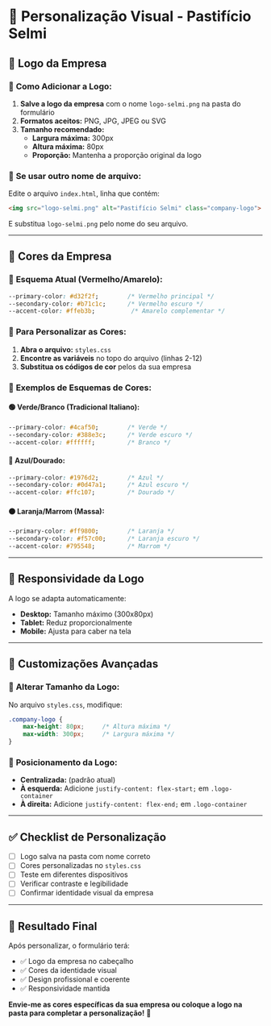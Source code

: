# 🎨 Personalização Visual - Pastifício Selmi

## 🏢 **Logo da Empresa**

### 📁 **Como Adicionar a Logo:**

1. **Salve a logo da empresa** com o nome `logo-selmi.png` na pasta do formulário
2. **Formatos aceitos:** PNG, JPG, JPEG ou SVG
3. **Tamanho recomendado:** 
   - **Largura máxima:** 300px
   - **Altura máxima:** 80px
   - **Proporção:** Mantenha a proporção original da logo

### 🔧 **Se usar outro nome de arquivo:**
Edite o arquivo `index.html`, linha que contém:
```html
<img src="logo-selmi.png" alt="Pastifício Selmi" class="company-logo">
```
E substitua `logo-selmi.png` pelo nome do seu arquivo.

---

## 🎨 **Cores da Empresa**

### 🔴 **Esquema Atual (Vermelho/Amarelo):**
```css
--primary-color: #d32f2f;        /* Vermelho principal */
--secondary-color: #b71c1c;      /* Vermelho escuro */
--accent-color: #ffeb3b;          /* Amarelo complementar */
```

### 📝 **Para Personalizar as Cores:**

1. **Abra o arquivo:** `styles.css`
2. **Encontre as variáveis** no topo do arquivo (linhas 2-12)
3. **Substitua os códigos de cor** pelos da sua empresa

### 🎯 **Exemplos de Esquemas de Cores:**

#### 🟢 **Verde/Branco (Tradicional Italiano):**
```css
--primary-color: #4caf50;        /* Verde */
--secondary-color: #388e3c;      /* Verde escuro */
--accent-color: #ffffff;         /* Branco */
```

#### 🔵 **Azul/Dourado:**
```css
--primary-color: #1976d2;        /* Azul */
--secondary-color: #0d47a1;      /* Azul escuro */
--accent-color: #ffc107;         /* Dourado */
```

#### 🟠 **Laranja/Marrom (Massa):**
```css
--primary-color: #ff9800;        /* Laranja */
--secondary-color: #f57c00;      /* Laranja escuro */
--accent-color: #795548;         /* Marrom */
```

---

## 📱 **Responsividade da Logo**

A logo se adapta automaticamente:
- **Desktop:** Tamanho máximo (300x80px)
- **Tablet:** Reduz proporcionalmente
- **Mobile:** Ajusta para caber na tela

---

## 🔧 **Customizações Avançadas**

### 📐 **Alterar Tamanho da Logo:**
No arquivo `styles.css`, modifique:
```css
.company-logo {
    max-height: 80px;     /* Altura máxima */
    max-width: 300px;     /* Largura máxima */
}
```

### 🎨 **Posicionamento da Logo:**
- **Centralizada:** (padrão atual)
- **À esquerda:** Adicione `justify-content: flex-start;` em `.logo-container`
- **À direita:** Adicione `justify-content: flex-end;` em `.logo-container`

---

## ✅ **Checklist de Personalização**

- [ ] Logo salva na pasta com nome correto
- [ ] Cores personalizadas no `styles.css`
- [ ] Teste em diferentes dispositivos
- [ ] Verificar contraste e legibilidade
- [ ] Confirmar identidade visual da empresa

---

## 🚀 **Resultado Final**

Após personalizar, o formulário terá:
- ✅ Logo da empresa no cabeçalho
- ✅ Cores da identidade visual
- ✅ Design profissional e coerente
- ✅ Responsividade mantida

**Envie-me as cores específicas da sua empresa ou coloque a logo na pasta para completar a personalização!** 🎯